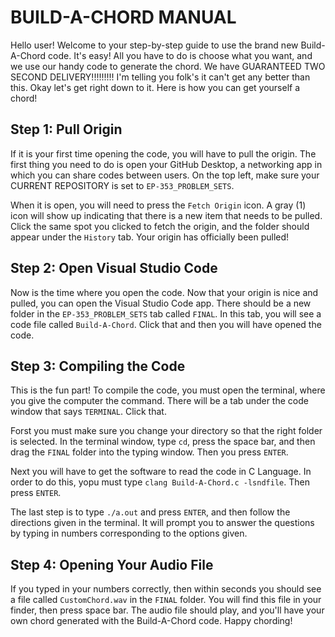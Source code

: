 # BUILD-A-CHORD MANUAL

Hello user! Welcome to your step-by-step guide to use the brand new Build-A-Chord code. It's easy! All you have to do is choose what you want, and we use our handy code to generate the chord. We have GUARANTEED TWO SECOND DELIVERY!!!!!!!!! I'm telling you folk's it can't get any better than this. Okay let's get right down to it. Here is how you can get yourself a chord!

## Step 1: Pull Origin
If it is your first time opening the code, you will have to pull the origin. The first thing you need to do is open your GitHub Desktop, a networking app in which you can share codes between users. On the top left, make sure your CURRENT REPOSITORY is set to `EP-353_PROBLEM_SETS`. 

When it is open, you will need to press the `Fetch Origin` icon. A gray (1) icon will show up indicating that there is a new item that needs to be pulled. Click the same spot you clicked to fetch the origin, and the folder should appear under the `History` tab. Your origin has officially been pulled!


## Step 2: Open Visual Studio Code

Now is the time where you open the code. Now that your origin is nice and pulled, you can open the Visual Studio Code app. There should be a new folder in the `EP-353_PROBLEM_SETS` tab called `FINAL`. In this tab, you will see a code file called `Build-A-Chord`. Click that and then you will have opened the code.

## Step 3: Compiling the Code
This is the fun part! To compile the code, you must open the terminal, where you give the computer the command. There will be a tab under the code window that says `TERMINAL`. Click that.

Forst you must make sure you change your directory so that the right folder is selected. In the terminal window, type `cd`, press the space bar, and then drag the `FINAL` folder into the typing window. Then you press `ENTER`.

Next you will have to get the software to read the code in C Language. In order to do this, yopu must type `clang Build-A-Chord.c -lsndfile`. Then press `ENTER`.

The last step is to type `./a.out` and press `ENTER`, and then follow the directions given in the terminal. It will prompt you to answer the questions by typing in numbers corresponding to the options given.

## Step 4: Opening Your Audio File
If you typed in your numbers correctly, then within seconds you should see a file called `CustomChord.wav` in the `FINAL` folder. You will find this file in your finder, then press space bar. The audio file should play, and you'll have your own chord generated with the Build-A-Chord code. Happy chording!